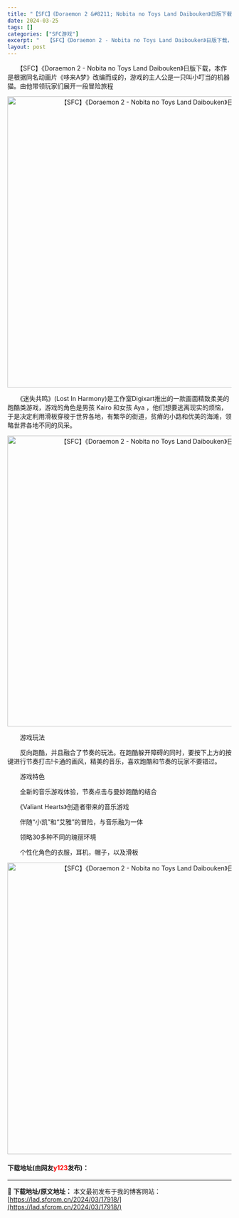 ```yaml
---
title: "【SFC】《Doraemon 2 &#8211; Nobita no Toys Land Daibouken》日版下载"
date: 2024-03-25
tags: []
categories: ["SFC游戏"]
excerpt: "　　【SFC】《Doraemon 2 - Nobita no Toys Land Daibouken》日版下载，本作是根据同名动画片《哆来A梦》改编而成的，游戏的主人公是一只叫小叮当的机器猫。由他带领玩家们展开一段冒险旅程 　　《迷失共鸣》(Lost In Harmony)是工作室Digixart推&hellip;"
layout: post
---
```


 <p>　　【SFC】《Doraemon 2 - Nobita no Toys Land Daibouken》日版下载，本作是根据同名动画片《哆来A梦》改编而成的，游戏的主人公是一只叫小叮当的机器猫。由他带领玩家们展开一段冒险旅程</p> <p align="center"><img align="" border="0" src="https://lad.sfcrom.cn/wp-content/uploads/2024/03/20240324_6600b50fcbf35.png" width="654" alt="【SFC】《Doraemon 2 - Nobita no Toys Land Daibouken》日版下载" /></p> <p>　　《迷失共鸣》(Lost In Harmony)是工作室Digixart推出的一款画面精致柔美的跑酷类游戏，游戏的角色是男孩 Kairo 和女孩 Aya ，他们想要逃离现实的烦恼，于是决定利用滑板穿梭于世界各地，有繁华的街道，贫瘠的小路和优美的海滩，领略世界各地不同的风采。</p> <p align="center"><img align="" border="0" src="https://lad.sfcrom.cn/wp-content/uploads/2024/03/20240324_6600b51131176.png" width="653" alt="【SFC】《Doraemon 2 - Nobita no Toys Land Daibouken》日版下载" /></p> <p>　　游戏玩法</p> <p>　　反向跑酷，并且融合了节奏的玩法。在跑酷躲开障碍的同时，要按下上方的按键进行节奏打击!卡通的画风，精美的音乐，喜欢跑酷和节奏的玩家不要错过。</p> <p>　　游戏特色</p> <p>　　全新的音乐游戏体验，节奏点击与曼妙跑酷的结合</p> <p>　　《Valiant Hearts》创造者带来的音乐游戏</p> <p>　　伴随&ldquo;小凯&rdquo;和&ldquo;艾雅&rdquo;的冒险，与音乐融为一体</p> <p>　　领略30多种不同的瑰丽环境</p> <p>　　个性化角色的衣服，耳机，帽子，以及滑板</p> <p align="center"><img align="" border="0" src="https://lad.sfcrom.cn/wp-content/uploads/2024/03/20240324_6600b51280de8.png" width="655" alt="【SFC】《Doraemon 2 - Nobita no Toys Land Daibouken》日版下载" /></p> <p><h4>下载地址(由网友<font color="red">y123</font>发布)：</h4></p> 

---
📖 **下载地址/原文地址：** 本文最初发布于我的博客网站：[https://lad.sfcrom.cn/2024/03/17918/](https://lad.sfcrom.cn/2024/03/17918/)
